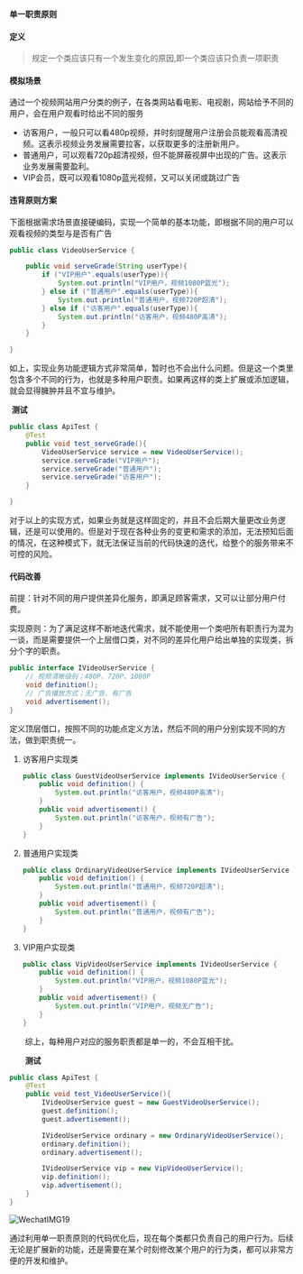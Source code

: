 **单一职责原则**

#### 定义

> 规定一个类应该只有一个发生变化的原因,即一个类应该只负责一项职责

#### 模拟场景

通过一个视频网站用户分类的例子，在各类网站看电影、电视剧，网站给予不同的用户，会在用户观看时给出不同的服务

- 访客用户，一般只可以看480p视频，并时刻提醒用户注册会员能观看高清视频。这表示视频业务发展需要拉客，以获取更多的注册新用户。
- 普通用户，可以观看720p超清视频，但不能屏蔽视屏中出现的广告。这表示业务发展需要盈利。
- VIP会员，既可以观看1080p蓝光视频，又可以关闭或跳过广告

#### 违背原则方案

​		下面根据需求场景直接硬编码，实现一个简单的基本功能，即根据不同的用户可以观看视频的类型与是否有广告

```java
public class VideoUserService {

    public void serveGrade(String userType){
        if ("VIP用户".equals(userType)){
            System.out.println("VIP用户，视频1080P蓝光");
        } else if ("普通用户".equals(userType)){
            System.out.println("普通用户，视频720P超清");
        } else if ("访客用户".equals(userType)){
            System.out.println("访客用户，视频480P高清");
        }
    }

}
```

​		如上，实现业务功能逻辑方式非常简单，暂时也不会出什么问题。但是这一个类里包含多个不同的行为，也就是多种用户职责。如果再这样的类上扩展或添加逻辑，就会显得臃肿并且不宜与维护。

​		**测试**

```java
public class ApiTest {
    @Test
    public void test_serveGrade(){
        VideoUserService service = new VideoUserService();
        service.serveGrade("VIP用户");
        service.serveGrade("普通用户");
        service.serveGrade("访客用户");
    }

}
```

​		对于以上的实现方式，如果业务就是这样固定的，并且不会后期大量更改业务逻辑，还是可以使用的。但是对于现在各种业务的变更和需求的添加，无法预知后面的情况，在这种模式下，就无法保证当前的代码快速的迭代，给整个的服务带来不可控的风险。

#### 代码改善

​		前提：针对不同的用户提供差异化服务，即满足顾客需求，又可以让部分用户付费。

​		实现原则：为了满足这样不断地迭代需求，就不能使用一个类吧所有职责行为混为一谈，而是需要提供一个上层借口类，对不同的差异化用户给出单独的实现类，拆分个字的职责。

```java
public interface IVideoUserService {
    // 视频清晰级别；480P、720P、1080P
    void definition();
    // 广告播放方式；无广告、有广告
    void advertisement();
}
```

​		定义顶层借口，按照不同的功能点定义方法，然后不同的用户分别实现不同的方法，做到职责统一。

1. 访客用户实现类

	```java
	public class GuestVideoUserService implements IVideoUserService {
	    public void definition() {
	        System.out.println("访客用户，视频480P高清");
	    }
	    public void advertisement() {
	        System.out.println("访客用户，视频有广告");
	    }
	}
	```

2. 普通用户实现类

	```java
	public class OrdinaryVideoUserService implements IVideoUserService {
	    public void definition() {
	        System.out.println("普通用户，视频720P超清");
	    }
	    public void advertisement() {
	        System.out.println("普通用户，视频有广告");
	    }
	}
	```

	

3. VIP用户实现类

	```java
	public class VipVideoUserService implements IVideoUserService {
	    public void definition() {
	        System.out.println("VIP用户，视频1080P蓝光");
	    }
	    public void advertisement() {
	        System.out.println("VIP用户，视频无广告");
	    }
	}
	```

	​		综上，每种用户对应的服务职责都是单一的，不会互相干扰。

	​	**测试**

```java
public class ApiTest {
    @Test
    public void test_VideoUserService(){
        IVideoUserService guest = new GuestVideoUserService();
        guest.definition();
        guest.advertisement();

        IVideoUserService ordinary = new OrdinaryVideoUserService();
        ordinary.definition();
        ordinary.advertisement();

        IVideoUserService vip = new VipVideoUserService();
        vip.definition();
        vip.advertisement();
    }
}
```

![WechatIMG19](https://gitee.com/laoyouji1018/images/raw/master/img/20210618004558.jpeg)

​		通过利用单一职责原则的代码优化后，现在每个类都只负责自己的用户行为。后续无论是扩展新的功能，还是需要在某个时刻修改某个用户的行为类，都可以非常方便的开发和维护。
